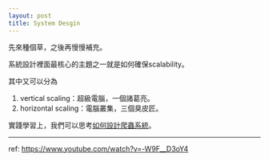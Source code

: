 ```yaml
---
layout: post
title: System Desgin
---
```


先來種個草，之後再慢慢補充。

系統設計裡面最核心的主題之一就是如何確保scalability。

其中又可以分為
1. vertical scaling：超級電腦，一個諸葛亮。
2. horizontal scaling：電腦叢集，三個臭皮匠。

實踐學習上，我們可以思考[如何設計爬蟲系統](https://mp.weixin.qq.com/s/b9biMN_uZSQOM8DnMRieUw)。

---

ref:
<https://www.youtube.com/watch?v=-W9F__D3oY4>
